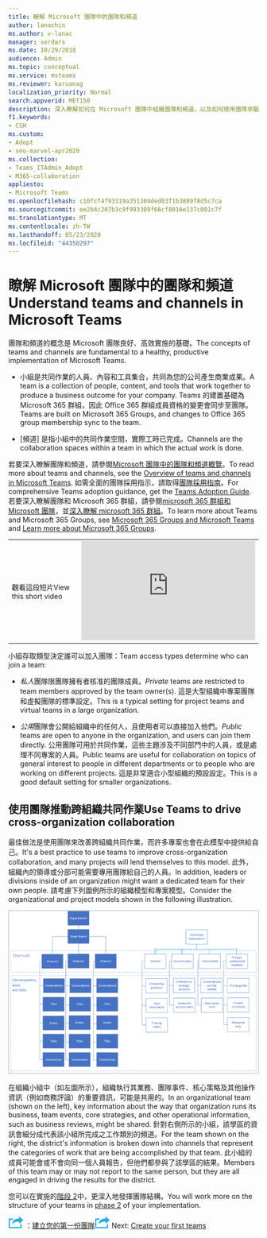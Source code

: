 ```yaml
---
title: 瞭解 Microsoft 團隊中的團隊和頻道
author: lanachin
ms.author: v-lanac
manager: serdars
ms.date: 10/29/2018
audience: Admin
ms.topic: conceptual
ms.service: msteams
ms.reviewer: karuanag
localization_priority: Normal
search.appverid: MET150
description: 深入瞭解如何在 Microsoft 團隊中組織團隊和頻道，以及如何使用團隊來驅動跨組織共同作業。
f1.keywords:
- CSH
ms.custom:
- Adopt
- seo-marvel-apr2020
ms.collection:
- Teams_ITAdmin_Adopt
- M365-collaboration
appliesto:
- Microsoft Teams
ms.openlocfilehash: c10fcf4f93319a351304ded03f1b3889f8d5c7ca
ms.sourcegitcommit: ee2b4c207b3c9f993309f66cf8016e137c001c7f
ms.translationtype: MT
ms.contentlocale: zh-TW
ms.lasthandoff: 05/23/2020
ms.locfileid: "44350297"
---
```

# <a name="understand-teams-and-channels-in-microsoft-teams"></a><span data-ttu-id="4e114-103">瞭解 Microsoft 團隊中的團隊和頻道</span><span class="sxs-lookup"><span data-stu-id="4e114-103">Understand teams and channels in Microsoft Teams</span></span>

<span data-ttu-id="4e114-104">團隊和頻道的概念是 Microsoft 團隊良好、高效實施的基礎。</span><span class="sxs-lookup"><span data-stu-id="4e114-104">The concepts of teams and channels are fundamental to a healthy, productive implementation of Microsoft Teams.</span></span> 

- <span data-ttu-id="4e114-105">小組是共同作業的人員、內容和工具集合，共同為您的公司產生商業成果。</span><span class="sxs-lookup"><span data-stu-id="4e114-105">A team is a collection of people, content, and tools that work together to produce a business outcome for your company.</span></span> <span data-ttu-id="4e114-106">Teams 的建置基礎為 Microsoft 365 群組，因此 Office 365 群組成員資格的變更會同步至團隊。</span><span class="sxs-lookup"><span data-stu-id="4e114-106">Teams are built on Microsoft 365 Groups, and changes to Office 365 group membership sync to the team.</span></span>

- <span data-ttu-id="4e114-107">[頻道] 是指小組中的共同作業空間，實際工時已完成。</span><span class="sxs-lookup"><span data-stu-id="4e114-107">Channels are the collaboration spaces within a team in which the actual work is done.</span></span> 

<span data-ttu-id="4e114-108">若要深入瞭解團隊和頻道，請參閱[Microsoft 團隊中的團隊和頻道概覽](teams-channels-overview.md)。</span><span class="sxs-lookup"><span data-stu-id="4e114-108">To read more about teams and channels, see the [Overview of teams and channels in Microsoft Teams](teams-channels-overview.md).</span></span> <span data-ttu-id="4e114-109">如需全面的團隊採用指示，請取得[團隊採用指南](https://aka.ms/teamstoolkit)。</span><span class="sxs-lookup"><span data-stu-id="4e114-109">For comprehensive Teams adoption guidance, get the [Teams Adoption Guide](https://aka.ms/teamstoolkit).</span></span> <span data-ttu-id="4e114-110">若要深入瞭解團隊和 Microsoft 365 群組，請參閱[microsoft 365 群組和 Microsoft 團隊](office-365-groups.md)，並[深入瞭解 microsoft 365 群組](https://support.office.com/article/Learn-about-Office-365-groups-b565caa1-5c40-40ef-9915-60fdb2d97fa2)。</span><span class="sxs-lookup"><span data-stu-id="4e114-110">To learn more about Teams and Microsoft 365 Groups, see [Microsoft 365 Groups and Microsoft Teams](office-365-groups.md) and [Learn more about Microsoft 365 Groups](https://support.office.com/article/Learn-about-Office-365-groups-b565caa1-5c40-40ef-9915-60fdb2d97fa2).</span></span>


|  |  |
|---------|---------|
| <span data-ttu-id="4e114-111">觀看這段短片</span><span class="sxs-lookup"><span data-stu-id="4e114-111">View this short video</span></span>   | <iframe width="350" height="200" src="https://www.youtube.com/embed/hjJWtoaRJeE" frameborder="0" allowfullscreen></iframe>   |



<span data-ttu-id="4e114-112">小組存取類型決定誰可以加入團隊：</span><span class="sxs-lookup"><span data-stu-id="4e114-112">Team access types determine who can join a team:</span></span>

- <span data-ttu-id="4e114-113">*私人*團隊限團隊擁有者核准的團隊成員。</span><span class="sxs-lookup"><span data-stu-id="4e114-113">*Private* teams are restricted to team members approved by the team owner(s).</span></span> <span data-ttu-id="4e114-114">這是大型組織中專案團隊和虛擬團隊的標準設定。</span><span class="sxs-lookup"><span data-stu-id="4e114-114">This is a typical setting for project teams and virtual teams in a large organization.</span></span>

- <span data-ttu-id="4e114-115">*公用*團隊會公開給組織中的任何人，且使用者可以直接加入他們。</span><span class="sxs-lookup"><span data-stu-id="4e114-115">*Public* teams are open to anyone in the organization, and users can join them directly.</span></span> <span data-ttu-id="4e114-116">公用團隊可用於共同作業，這些主題涉及不同部門中的人員，或是處理不同專案的人員。</span><span class="sxs-lookup"><span data-stu-id="4e114-116">Public teams are useful for collaboration on topics of general interest to people in different departments or to people who are working on different projects.</span></span> <span data-ttu-id="4e114-117">這是非常適合小型組織的預設設定。</span><span class="sxs-lookup"><span data-stu-id="4e114-117">This is a good default setting for smaller organizations.</span></span>

## <a name="use-teams-to-drive-cross-organization-collaboration"></a><span data-ttu-id="4e114-118">使用團隊推動跨組織共同作業</span><span class="sxs-lookup"><span data-stu-id="4e114-118">Use Teams to drive cross-organization collaboration</span></span>

<span data-ttu-id="4e114-119">最佳做法是使用團隊來改善跨組織共同作業，而許多專案也會在此模型中提供給自己。</span><span class="sxs-lookup"><span data-stu-id="4e114-119">It's a best practice to use teams to improve cross-organization collaboration, and many projects will lend themselves to this model.</span></span> <span data-ttu-id="4e114-120">此外，組織內的領導或分部可能需要專用團隊給自己的人員。</span><span class="sxs-lookup"><span data-stu-id="4e114-120">In addition, leaders or divisions inside of an organization might want a dedicated team for their own people.</span></span> <span data-ttu-id="4e114-121">請考慮下列圖例所示的組織模型和專案模型。</span><span class="sxs-lookup"><span data-stu-id="4e114-121">Consider the organizational and project models shown in the following illustration.</span></span>

![組織與專案模型](media/teams-adoption-organization-project.png)

<span data-ttu-id="4e114-123">在組織小組中（如左圖所示），組織執行其業務、團隊事件、核心策略及其他操作資訊（例如商務評論）的重要資訊，可能是共用的。</span><span class="sxs-lookup"><span data-stu-id="4e114-123">In an organizational team (shown on the left), key information about the way that organization runs its business, team events, core strategies, and other operational information, such as business reviews, might be shared.</span></span> <span data-ttu-id="4e114-124">針對右側所示的小組，該學區的資訊會細分成代表該小組所完成之工作類別的頻道。</span><span class="sxs-lookup"><span data-stu-id="4e114-124">For the team shown on the right, the district's information is broken down into channels that represent the categories of work that are being accomplished by that team.</span></span> <span data-ttu-id="4e114-125">此小組的成員可能會或不會向同一個人員報告，但他們都參與了該學區的結果。</span><span class="sxs-lookup"><span data-stu-id="4e114-125">Members of this team may or may not report to the same person, but they are all engaged in driving the results for the district.</span></span>
  
<span data-ttu-id="4e114-126">您可以在實施的[階段 2](teams-adoption-phase2-experiment.md)中，更深入地發揮團隊結構。</span><span class="sxs-lookup"><span data-stu-id="4e114-126">You will work more on the structure of your teams in [phase 2](teams-adoption-phase2-experiment.md) of your implementation.</span></span>

<span data-ttu-id="4e114-127">![描述下一個步驟的圖示 ](media/teams-adoption-next-icon.png) ：[建立您的第一份團隊](teams-adoption-your-first-teams.md)</span><span class="sxs-lookup"><span data-stu-id="4e114-127">![An icon depicting the next step](media/teams-adoption-next-icon.png) Next: [Create your first teams](teams-adoption-your-first-teams.md)</span></span>
